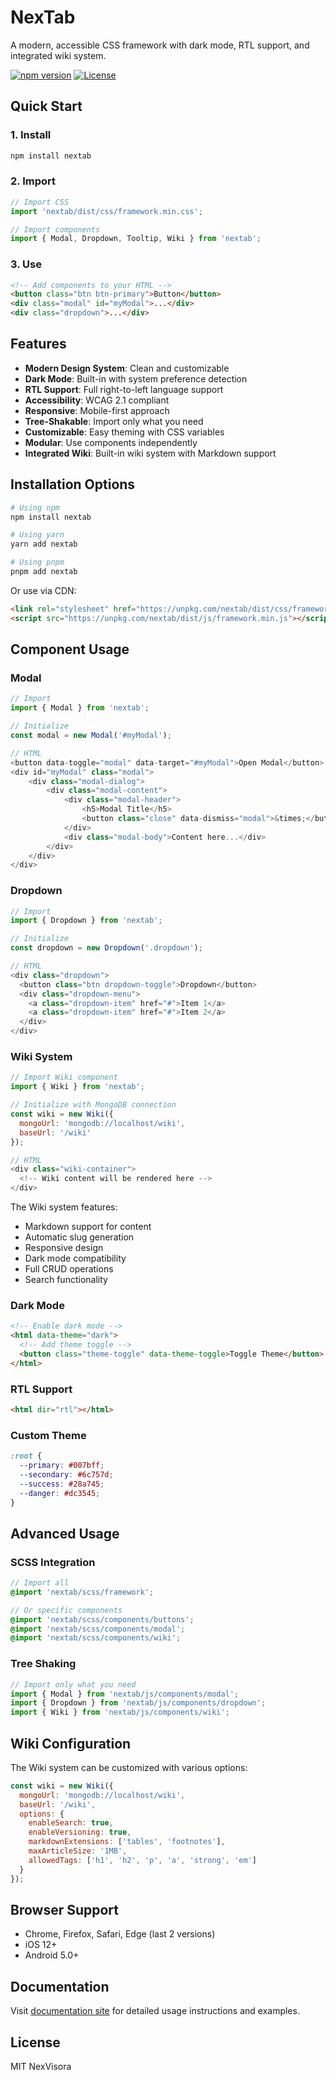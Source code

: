 # NexTab

A modern, accessible CSS framework with dark mode, RTL support, and integrated wiki system.

[![npm version](https://img.shields.io/npm/v/nextab.svg)](https://www.npmjs.com/package/nextab)
[![License](https://img.shields.io/npm/l/nextab.svg)](https://github.com/nexvisora/NexTab/blob/main/LICENSE)

## Quick Start

### 1. Install

```bash
npm install nextab
```

### 2. Import

```javascript
// Import CSS
import 'nextab/dist/css/framework.min.css';

// Import components
import { Modal, Dropdown, Tooltip, Wiki } from 'nextab';
```

### 3. Use

```html
<!-- Add components to your HTML -->
<button class="btn btn-primary">Button</button>
<div class="modal" id="myModal">...</div>
<div class="dropdown">...</div>
```

## Features

- **Modern Design System**: Clean and customizable
- **Dark Mode**: Built-in with system preference detection
- **RTL Support**: Full right-to-left language support
- **Accessibility**: WCAG 2.1 compliant
- **Responsive**: Mobile-first approach
- **Tree-Shakable**: Import only what you need
- **Customizable**: Easy theming with CSS variables
- **Modular**: Use components independently
- **Integrated Wiki**: Built-in wiki system with Markdown support

## Installation Options

```bash
# Using npm
npm install nextab

# Using yarn
yarn add nextab

# Using pnpm
pnpm add nextab
```

Or use via CDN:

```html
<link rel="stylesheet" href="https://unpkg.com/nextab/dist/css/framework.min.css" />
<script src="https://unpkg.com/nextab/dist/js/framework.min.js"></script>
```

## Component Usage

### Modal

```javascript
// Import
import { Modal } from 'nextab';

// Initialize
const modal = new Modal('#myModal');

// HTML
<button data-toggle="modal" data-target="#myModal">Open Modal</button>
<div id="myModal" class="modal">
    <div class="modal-dialog">
        <div class="modal-content">
            <div class="modal-header">
                <h5>Modal Title</h5>
                <button class="close" data-dismiss="modal">&times;</button>
            </div>
            <div class="modal-body">Content here...</div>
        </div>
    </div>
</div>
```

### Dropdown

```javascript
// Import
import { Dropdown } from 'nextab';

// Initialize
const dropdown = new Dropdown('.dropdown');

// HTML
<div class="dropdown">
  <button class="btn dropdown-toggle">Dropdown</button>
  <div class="dropdown-menu">
    <a class="dropdown-item" href="#">Item 1</a>
    <a class="dropdown-item" href="#">Item 2</a>
  </div>
</div>
```

### Wiki System

```javascript
// Import Wiki component
import { Wiki } from 'nextab';

// Initialize with MongoDB connection
const wiki = new Wiki({
  mongoUrl: 'mongodb://localhost/wiki',
  baseUrl: '/wiki'
});

// HTML
<div class="wiki-container">
  <!-- Wiki content will be rendered here -->
</div>
```

The Wiki system features:
- Markdown support for content
- Automatic slug generation
- Responsive design
- Dark mode compatibility
- Full CRUD operations
- Search functionality

### Dark Mode

```html
<!-- Enable dark mode -->
<html data-theme="dark">
  <!-- Add theme toggle -->
  <button class="theme-toggle" data-theme-toggle>Toggle Theme</button>
</html>
```

### RTL Support

```html
<html dir="rtl"></html>
```

### Custom Theme

```css
:root {
  --primary: #007bff;
  --secondary: #6c757d;
  --success: #28a745;
  --danger: #dc3545;
}
```

## Advanced Usage

### SCSS Integration

```scss
// Import all
@import 'nextab/scss/framework';

// Or specific components
@import 'nextab/scss/components/buttons';
@import 'nextab/scss/components/modal';
@import 'nextab/scss/components/wiki';
```

### Tree Shaking

```javascript
// Import only what you need
import { Modal } from 'nextab/js/components/modal';
import { Dropdown } from 'nextab/js/components/dropdown';
import { Wiki } from 'nextab/js/components/wiki';
```

## Wiki Configuration

The Wiki system can be customized with various options:

```javascript
const wiki = new Wiki({
  mongoUrl: 'mongodb://localhost/wiki',
  baseUrl: '/wiki',
  options: {
    enableSearch: true,
    enableVersioning: true,
    markdownExtensions: ['tables', 'footnotes'],
    maxArticleSize: '1MB',
    allowedTags: ['h1', 'h2', 'p', 'a', 'strong', 'em']
  }
});
```

## Browser Support

- Chrome, Firefox, Safari, Edge (last 2 versions)
- iOS 12+
- Android 5.0+

## Documentation

Visit [documentation site](https://nexvisora.github.io/NexTab) for detailed usage instructions and examples.

## License

MIT NexVisora
